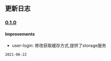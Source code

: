 ## 更新日志

### [0.1.0](http://172.16.89.60/xia.s/pengesoft-weapp/-/tree/v0.1.0)

<h4>Improvements</h4>

<ul>
  <li>user-login: 修改获取缓存方式,提供了storage服务</li>
</ul>

`2021-06-22`
